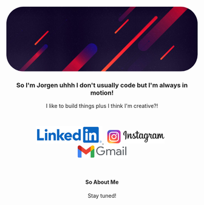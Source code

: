 <p align="center">
    <img style="border-radius: 45px;" src="./assets/gradient.png">
</p>

<h3 align="center">So I'm Jorgen uhhh I don't usually code but I'm always in motion!</h3>
<p align="center">I like to build things plus I think I'm creative?!</p>
<br>

<p align="center">
    <a href="www.linkedin.com/in/jen-cruz-b153bb202" target="blank">
       <img src="./assets/linkedin.png" width="175px"> 
    </a>
    <a style="margin: 10px" href="https://www.instagram.com/jen_cruz_21/" target="blank">
        <img src="./assets/instagram.png" width="150px">
    </a>
    <a  style="margin: 10px" href="mailto: maxcruz4455@gmail.com" target="blank">
        <img src="./assets/gmail.png" width="135px">
    </a>
</p>

<br>
<h4 align="center">So About Me</h4>
<p align="center">Stay tuned!</p>
<!---
jencruz21/jencruz21 is a ✨ special ✨ repository because its `README.md` (this file) appears on your GitHub profile.
You can click the Preview link to take a look at your changes.
--->
